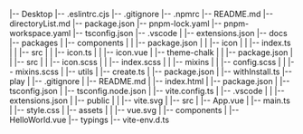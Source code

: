|-- Desktop
    |-- .eslintrc.cjs
    |-- .gitignore
    |-- .npmrc
    |-- README.md
    |-- directoryList.md
    |-- package.json
    |-- pnpm-lock.yaml
    |-- pnpm-workspace.yaml
    |-- tsconfig.json
    |-- .vscode
    |   |-- extensions.json
    |-- docs
    |-- packages
    |   |-- components
    |   |   |-- package.json
    |   |   |-- icon
    |   |       |-- index.ts
    |   |       |-- src
    |   |           |-- icon.ts
    |   |           |-- icon.vue
    |   |-- theme-chalk
    |   |   |-- package.json
    |   |   |-- src
    |   |       |-- icon.scss
    |   |       |-- index.scss
    |   |       |-- mixins
    |   |           |-- config.scss
    |   |           |-- mixins.scss
    |   |-- utils
    |       |-- create.ts
    |       |-- package.json
    |       |-- withInstall.ts
    |-- play
    |   |-- .gitignore
    |   |-- README.md
    |   |-- index.html
    |   |-- package.json
    |   |-- tsconfig.json
    |   |-- tsconfig.node.json
    |   |-- vite.config.ts
    |   |-- .vscode
    |   |   |-- extensions.json
    |   |-- public
    |   |   |-- vite.svg
    |   |-- src
    |       |-- App.vue
    |       |-- main.ts
    |       |-- style.css
    |       |-- assets
    |       |   |-- vue.svg
    |       |-- components
    |           |-- HelloWorld.vue
    |-- typings
        |-- vite-env.d.ts
